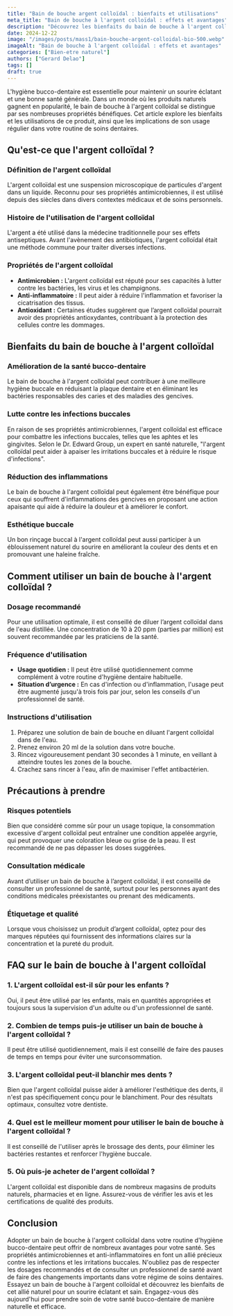 ```yaml
---
title: "Bain de bouche argent colloïdal : bienfaits et utilisations"
meta_title: "Bain de bouche à l'argent colloïdal : effets et avantages"
description: "Découvrez les bienfaits du bain de bouche à l'argent colloïdal pour votre santé bucco-dentaire et son utilisation correcte."
date: 2024-12-22
image: "/images/posts/mass1/bain-bouche-argent-colloidal-bio-500.webp"
imageAlt: "Bain de bouche à l'argent colloïdal : effets et avantages"
categories: ["Bien-etre naturel"]
authors: ["Gerard Delao"]
tags: []
draft: true
---
```


L'hygiène bucco-dentaire est essentielle pour maintenir un sourire éclatant et une bonne santé générale. Dans un monde où les produits naturels gagnent en popularité, le bain de bouche à l'argent colloïdal se distingue par ses nombreuses propriétés bénéfiques. Cet article explore les bienfaits et les utilisations de ce produit, ainsi que les implications de son usage régulier dans votre routine de soins dentaires.

## Qu'est-ce que l'argent colloïdal ?

### Définition de l'argent colloïdal
L'argent colloïdal est une suspension microscopique de particules d'argent dans un liquide. Reconnu pour ses propriétés antimicrobiennes, il est utilisé depuis des siècles dans divers contextes médicaux et de soins personnels.

### Histoire de l'utilisation de l'argent colloïdal
L'argent a été utilisé dans la médecine traditionnelle pour ses effets antiseptiques. Avant l'avènement des antibiotiques, l'argent colloïdal était une méthode commune pour traiter diverses infections.

### Propriétés de l'argent colloïdal
- **Antimicrobien :** L'argent colloïdal est réputé pour ses capacités à lutter contre les bactéries, les virus et les champignons.
- **Anti-inflammatoire :** Il peut aider à réduire l'inflammation et favoriser la cicatrisation des tissus.
- **Antioxidant :** Certaines études suggèrent que l’argent colloïdal pourrait avoir des propriétés antioxydantes, contribuant à la protection des cellules contre les dommages.

## Bienfaits du bain de bouche à l'argent colloïdal

### Amélioration de la santé bucco-dentaire
Le bain de bouche à l'argent colloïdal peut contribuer à une meilleure hygiène buccale en réduisant la plaque dentaire et en éliminant les bactéries responsables des caries et des maladies des gencives.

### Lutte contre les infections buccales
En raison de ses propriétés antimicrobiennes, l'argent colloïdal est efficace pour combattre les infections buccales, telles que les aphtes et les gingivites. Selon le Dr. Edward Group, un expert en santé naturelle, "l'argent colloïdal peut aider à apaiser les irritations buccales et à réduire le risque d'infections".

### Réduction des inflammations
Le bain de bouche à l'argent colloïdal peut également être bénéfique pour ceux qui souffrent d'inflammations des gencives en proposant une action apaisante qui aide à réduire la douleur et à améliorer le confort.

### Esthétique buccale
Un bon rinçage buccal à l'argent colloïdal peut aussi participer à un éblouissement naturel du sourire en améliorant la couleur des dents et en promouvant une haleine fraîche.

## Comment utiliser un bain de bouche à l'argent colloïdal ?

### Dosage recommandé
Pour une utilisation optimale, il est conseillé de diluer l’argent colloïdal dans de l'eau distillée. Une concentration de 10 à 20 ppm (parties par million) est souvent recommandée par les praticiens de la santé.

### Fréquence d'utilisation
- **Usage quotidien :** Il peut être utilisé quotidiennement comme complément à votre routine d'hygiène dentaire habituelle.
- **Situation d’urgence :** En cas d'infection ou d'inflammation, l'usage peut être augmenté jusqu'à trois fois par jour, selon les conseils d'un professionnel de santé.

### Instructions d'utilisation
1. Préparez une solution de bain de bouche en diluant l'argent colloïdal dans de l'eau.
2. Prenez environ 20 ml de la solution dans votre bouche.
3. Rincez vigoureusement pendant 30 secondes à 1 minute, en veillant à atteindre toutes les zones de la bouche.
4. Crachez sans rincer à l'eau, afin de maximiser l'effet antibactérien.

## Précautions à prendre

### Risques potentiels
Bien que considéré comme sûr pour un usage topique, la consommation excessive d'argent colloïdal peut entraîner une condition appelée argyrie, qui peut provoquer une coloration bleue ou grise de la peau. Il est recommandé de ne pas dépasser les doses suggérées.

### Consultation médicale
Avant d’utiliser un bain de bouche à l’argent colloïdal, il est conseillé de consulter un professionnel de santé, surtout pour les personnes ayant des conditions médicales préexistantes ou prenant des médicaments.

### Étiquetage et qualité
Lorsque vous choisissez un produit d’argent colloïdal, optez pour des marques réputées qui fournissent des informations claires sur la concentration et la pureté du produit.

## FAQ sur le bain de bouche à l'argent colloïdal

### 1. L'argent colloïdal est-il sûr pour les enfants ?
Oui, il peut être utilisé par les enfants, mais en quantités appropriées et toujours sous la supervision d'un adulte ou d'un professionnel de santé.

### 2. Combien de temps puis-je utiliser un bain de bouche à l'argent colloïdal ?
Il peut être utilisé quotidiennement, mais il est conseillé de faire des pauses de temps en temps pour éviter une surconsommation.

### 3. L'argent colloïdal peut-il blanchir mes dents ?
Bien que l'argent colloïdal puisse aider à améliorer l'esthétique des dents, il n'est pas spécifiquement conçu pour le blanchiment. Pour des résultats optimaux, consultez votre dentiste.

### 4. Quel est le meilleur moment pour utiliser le bain de bouche à l'argent colloïdal ?
Il est conseillé de l'utiliser après le brossage des dents, pour éliminer les bactéries restantes et renforcer l'hygiène buccale.

### 5. Où puis-je acheter de l'argent colloïdal ?
L'argent colloïdal est disponible dans de nombreux magasins de produits naturels, pharmacies et en ligne. Assurez-vous de vérifier les avis et les certifications de qualité des produits.

## Conclusion

Adopter un bain de bouche à l'argent colloïdal dans votre routine d'hygiène bucco-dentaire peut offrir de nombreux avantages pour votre santé. Ses propriétés antimicrobiennes et anti-inflammatoires en font un allié précieux contre les infections et les irritations buccales. N'oubliez pas de respecter les dosages recommandés et de consulter un professionnel de santé avant de faire des changements importants dans votre régime de soins dentaires. Essayez un bain de bouche à l'argent colloïdal et découvrez les bienfaits de cet allié naturel pour un sourire éclatant et sain. Engagez-vous dès aujourd'hui pour prendre soin de votre santé bucco-dentaire de manière naturelle et efficace.

